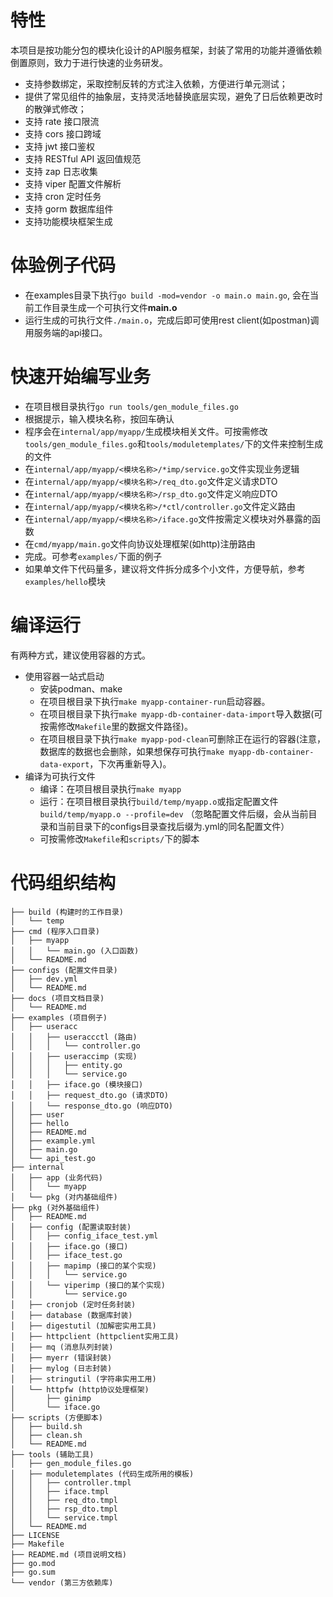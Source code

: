 # 特性
本项目是按功能分包的模块化设计的API服务框架，封装了常用的功能并遵循依赖倒置原则，致力于进行快速的业务研发。

- 支持参数绑定，采取控制反转的方式注入依赖，方便进行单元测试；
- 提供了常见组件的抽象层，支持灵活地替换底层实现，避免了日后依赖更改时的散弹式修改；
- 支持 rate 接口限流
- 支持 cors 接口跨域
- 支持 jwt 接口鉴权
- 支持 RESTful API 返回值规范
- 支持 zap 日志收集
- 支持 viper 配置文件解析
- 支持 cron 定时任务
- 支持 gorm 数据库组件
- 支持功能模块框架生成


# 体验例子代码
- 在examples目录下执行`go build -mod=vendor -o main.o main.go`, 会在当前工作目录生成一个可执行文件**main.o**
- 运行生成的可执行文件`./main.o`，完成后即可使用rest client(如postman)调用服务端的api接口。


# 快速开始编写业务
- 在项目根目录执行`go run tools/gen_module_files.go`
- 根据提示，输入模块名称，按回车确认
- 程序会在`internal/app/myapp/`生成模块相关文件。可按需修改`tools/gen_module_files.go`和`tools/moduletemplates/`下的文件来控制生成的文件
- 在`internal/app/myapp/<模块名称>/*imp/service.go`文件实现业务逻辑
- 在`internal/app/myapp/<模块名称>/req_dto.go`文件定义请求DTO
- 在`internal/app/myapp/<模块名称>/rsp_dto.go`文件定义响应DTO
- 在`internal/app/myapp/<模块名称>/*ctl/controller.go`文件定义路由
- 在`internal/app/myapp/<模块名称>/iface.go`文件按需定义模块对外暴露的函数
- 在`cmd/myapp/main.go`文件向协议处理框架(如http)注册路由
- 完成。可参考`examples/`下面的例子
- 如果单文件下代码量多，建议将文件拆分成多个小文件，方便导航，参考`examples/hello`模块


# 编译运行
有两种方式，建议使用容器的方式。
- 使用容器一站式启动
    - 安装podman、make
    - 在项目根目录下执行`make myapp-container-run`启动容器。
    - 在项目根目录下执行`make myapp-db-container-data-import`导入数据(可按需修改`Makefile`里的数据文件路径)。
    - 在项目根目录下执行`make myapp-pod-clean`可删除正在运行的容器(注意，数据库的数据也会删除，如果想保存可执行`make myapp-db-container-data-export`，下次再重新导入)。
- 编译为可执行文件
    - 编译：在项目根目录执行`make myapp`
    - 运行：在项目根目录执行`build/temp/myapp.o`或指定配置文件`build/temp/myapp.o --profile=dev` （忽略配置文件后缀，会从当前目录和当前目录下的configs目录查找后缀为.yml的同名配置文件）
    - 可按需修改`Makefile`和`scripts/`下的脚本


# 代码组织结构
```
├── build (构建时的工作目录)
│   └── temp
├── cmd (程序入口目录)
│   ├── myapp
│   │   └── main.go (入口函数)
│   └── README.md
├── configs (配置文件目录)
│   ├── dev.yml
│   └── README.md
├── docs (项目文档目录)
│   └── README.md
├── examples (项目例子)
│   ├── useracc
│   │   ├── useraccctl (路由)
│   │   │   └── controller.go
│   │   ├── useraccimp (实现)
│   │   │   ├── entity.go
│   │   │   └── service.go
│   │   ├── iface.go (模块接口)
│   │   ├── request_dto.go (请求DTO)
│   │   └── response_dto.go (响应DTO)
│   ├── user
│   ├── hello
│   ├── README.md
│   ├── example.yml
│   ├── main.go
│   └── api_test.go
├── internal
│   ├── app (业务代码)
│   │   └── myapp
│   └── pkg (对内基础组件)
├── pkg (对外基础组件)
│   ├── README.md
│   ├── config (配置读取封装)
│   │   ├── config_iface_test.yml
│   │   ├── iface.go (接口)
│   │   ├── iface_test.go
│   │   ├── mapimp (接口的某个实现)
│   │   │   └── service.go
│   │   └── viperimp (接口的某个实现)
│   │       └── service.go
│   ├── cronjob (定时任务封装)
│   ├── database (数据库封装)
│   ├── digestutil (加解密实用工具)
│   ├── httpclient (httpclient实用工具)
│   ├── mq (消息队列封装)
│   ├── myerr (错误封装)
│   ├── mylog (日志封装)
│   ├── stringutil (字符串实用工用)
│   └── httpfw (http协议处理框架)
│       ├── ginimp
│       └── iface.go
├── scripts (方便脚本)
│   ├── build.sh
│   ├── clean.sh
│   └── README.md
├── tools (辅助工具)
│   ├── gen_module_files.go
│   ├── moduletemplates (代码生成所用的模板)
│   │   ├── controller.tmpl
│   │   ├── iface.tmpl
│   │   ├── req_dto.tmpl
│   │   ├── rsp_dto.tmpl
│   │   └── service.tmpl
│   └── README.md
├── LICENSE
├── Makefile 
├── README.md (项目说明文档)
├── go.mod
├── go.sum
└── vendor (第三方依赖库)
```
